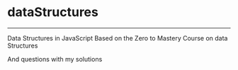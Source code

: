 # dataStructures
----------------

Data Structures in JavaScript
Based on the Zero to Mastery Course on data Structures


And questions with my solutions

